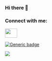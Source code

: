 ### Hi there 👋

<h3 align="left">Connect with me:</h3>
<p align="left">
<a href="https://www.linkedin.com/in/hristo-nikolov-9b417714a/" target="blank"><img align="center" src="https://cdn.jsdelivr.net/npm/simple-icons@3.0.1/icons/linkedin.svg" alt="" height="30" width="40" /></a>

[![Generic badge](https://img.shields.io/badge/<SUBJECT>-<STATUS>-<COLOR>.svg)](https://shields.io/)


![](https://komarev.com/ghpvc/?username=hrnnikolov&color=blue)
